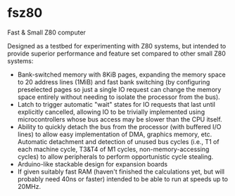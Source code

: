 # fsz80
Fast &amp; Small Z80 computer

Designed as a testbed for experimenting with Z80 systems, but intended to provide superior performance 
and feature set compared to other small Z80 systems:

* Bank-switched memory with 8KiB pages, expanding the memory space to 20 address lines (1MiB) and fast bank switching
  (by configuring preselected pages so just a single IO request can change the memory space entirely without needing to
  isolate the processor from the bus).
* Latch to trigger automatic "wait" states for IO requests that last until explicitly cancelled, 
  allowing IO to be trivially implemented using microcontrollers whose bus access may be slower
  than the CPU itself.
* Ability to quickly detach the bus from the processor (with buffered I/O lines) to allow easy
  implementation of DMA, graphics memory, etc.  Automatic detachment and detection of unused bus cycles
  (i.e., T1 of each machine cycle, T3&T4 of M1 cycles, non-memory-accessing cycles) to allow peripherals to
  perform opportunistic cycle stealing.
* Arduino-like stackable design for expansion boards
* If given suitably fast RAM (haven't finished the calculations yet, but will probably need 40ns or faster)
  intended to be able to run at speeds up to 20MHz.

